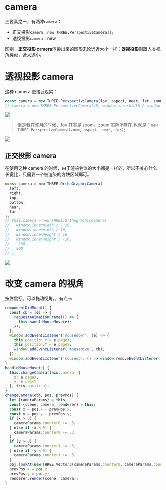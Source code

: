# camera

三要素之一，有两种`camera`：

- 正交投影`camera`：`new THREE.PerspectiveCamera();`
- 透视投影`camera`：new

区别：**正交投影 camera**渲染出来的图形无论远近大小一样；**透视投影**则跟人类视角类似，近大远小。

# 透视投影 camera

这种 camera 更接近现实：

```js
const camera = new THREE.PerspectiveCamera(fov, aspect, near, far, zoom);
// camera = new THREE.PerspectiveCamera(45, window.innerWidth / window.innerHeight, 0.1, 1000);
```

![](https://user-gold-cdn.xitu.io/2019/3/27/169be0b2fa6404ab?w=1730&h=1086&f=png&s=797328)

> 但是我在使用的时候，fov 其实是 zoom，zoom 实际不存在.也就是：`new THREE.PerspectiveCamera(zoom, aspect, near, far);`

![](https://user-gold-cdn.xitu.io/2019/3/27/169be0f07330efdc?w=1618&h=1282&f=png&s=123606)

## 正交投影 camera

在使用这种 camera 的时候，由于渲染物体的大小都是一样的，所以不关心什么长宽比，只需要一个被渲染的方块区域即可。

```js
const camera = new THREE.OrthoGraphicCamera(
  left,
  right,
  top,
  bottom,
  near,
  far
);
// this.camera = new THREE.OrthographicCamera(
//   window.innerWidth / - 16,
//   window.innerWidth / 16,
//   window.innerHeight / 16,
//   window.innerHeight / -16,
//   -200,
//   500
// );
```

![](https://user-gold-cdn.xitu.io/2019/3/27/169be1d093f4df66?w=1108&h=760&f=png&s=179023)

# 改变 camera 的视角

按住鼠标。可以拖动视角，，有点卡

```js
componentDidMount() {
  const cb = (e) => {
    requestAnimationFrame(() => {
      this.handleMouseMove(e);
    });
  };
  window.addEventListener('mousedown', (e) => {
    this.position.x = e.pageX;
    this.position.Y = e.pageY;
    window.addEventListener('mousemove', cb);
  });
  window.addEventListener('mouseup', () => window.removeEventListener('mousemove', cb));
}
handleMouseMove(e) {
  this.changeCamera(this.camera, {
    x: e.pageX,
    y: e.pageY
  }, this.position);
}
changeCamera(obj, pos, prevPos) {
  let {cameraParams} = this;
  const {scene, camera, renderer} = this;
  const x = pos.x - prevPos.x;
  const y = pos.y - prevPos.y;
  if (x > 0) {
    cameraParams.counter0 += .3;
  } else if (x < 0) {
    cameraParams.counter0 -= .3;
  }
  if (y > 0) {
    cameraParams.counter1 -= .3;
  } else if (y < 0) {
    cameraParams.counter1 += .3;
  }
  obj.lookAt(new THREE.Vector3(cameraParams.counter0, cameraParams.counter1, 0))
  prevPos.x = pos.x;
  prevPos.y = pos.y;
  renderer.render(scene, camera);
}
```
